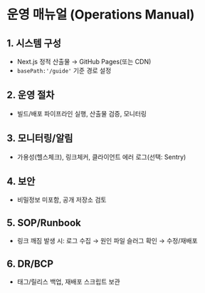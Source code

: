 # 운영 매뉴얼 (Operations Manual)

## 1. 시스템 구성
- Next.js 정적 산출물 → GitHub Pages(또는 CDN)
- `basePath:'/guide'` 기준 경로 설정

## 2. 운영 절차
- 빌드/배포 파이프라인 실행, 산출물 검증, 모니터링

## 3. 모니터링/알림
- 가용성(헬스체크), 링크체커, 클라이언트 에러 로그(선택: Sentry)

## 4. 보안
- 비밀정보 미포함, 공개 저장소 검토

## 5. SOP/Runbook
- 링크 깨짐 발생 시: 로그 수집 → 원인 파일 슬러그 확인 → 수정/재배포

## 6. DR/BCP
- 태그/릴리스 백업, 재배포 스크립트 보관
